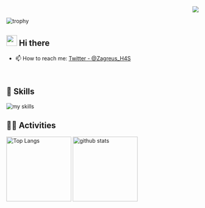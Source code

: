 <div align="right">
  <img src="https://komarev.com/ghpvc/?username=iamthe000" />
</div>

![trophy](https://github-profile-trophy.vercel.app/?username=Keichan15&theme=gruvbox)


## <img src="https://media.giphy.com/media/hvRJCLFzcasrR4ia7z/giphy.gif" width="28"> Hi there
- 📫 How to reach me: [Twitter - @Zagreus_H4S](https://twitter.com/Zagreus_H4S)
<br>

## 🌱 Skills
<img alt="my skills" src="https://skillicons.dev/icons?theme=dark&perline=7&i=php,html,css,js,ts,figma,python,java,nodejs,react,markdown" />
<br>

## 🏃‍♀️ Activities
<div align="left"> 
  <img alt="Top Langs" height="170px" src="https://github-readme-stats.vercel.app/api?username=iamthe000&theme=vue-dark&layout=compact" />
  <img alt="github stats" height="170px" src="https://github-readme-stats.vercel.app/api/top-langs/?username=iamthe000&theme=vue-dark&layout=compact" />
</div>


